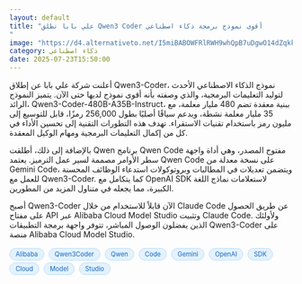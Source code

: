 ```yaml
---
layout: default
title: "علي بابا تطلق Qwen3 Coder أقوى نموذج برمجة ذكاء اصطناعي
"
image: "https://d4.alternativeto.net/I5miBABOWFRlRWH9whQpB7uDgwO14dZqkkIDvEBsD4w/rs:fill:1520:760:0/g:ce:0:0/YWJzOi8vZGlzdC9jb250ZW50LzE3NTMyODAxMDc1NDYucG5n.png"
category: ذكاء اصطناعي
date: 2025-07-23T15:50:00
---
```


أعلنت شركة علي بابا عن إطلاق Qwen3-Coder، نموذج الذكاء الاصطناعي الأحدث لتوليد التعليمات البرمجية، والذي وصفته بأنه أقوى نموذج لديها حتى الآن. يتميز النموذج الرائد، Qwen3-Coder-480B-A35B-Instruct، ببنية معقدة تضم 480 مليار معلمة، مع 35 مليار معلمة نشطة، ويدعم سياقًا أصليًا بطول 256,000 رمزًا، قابل للتوسيع إلى مليون رمز باستخدام تقنيات الاستقراء. تهدف هذه التطورات التقنية إلى تحسين الأداء في كل من إكمال التعليمات البرمجية ومهام الوكيل المعقدة.

بالإضافة إلى ذلك، أطلقت Qwen برنامج Qwen Code مفتوح المصدر، وهي أداة واجهة سطر الأوامر مصممة لسير عمل الترميز. يعتمد Qwen Code على نسخة معدلة من Gemini Code، ويتضمن تعديلات في المطالبات وبروتوكولات استدعاء الوظائف المحسنة للعمل مع Qwen3-Coder. كما يتكامل مع OpenAI SDK لاستعلامات نماذج اللغة الكبيرة، مما يجعله في متناول المزيد من المطورين.

أصبح Qwen3-Coder الآن قابلاً للاستخدام من خلال Claude Code عن طريق الحصول على مفتاح API عبر Alibaba Cloud Model Studio وتثبيت Claude Code. ولأولئك الذين يفضلون الوصول المباشر، تتوفر واجهة برمجة التطبيقات Qwen3-Coder على منصة Alibaba Cloud Model Studio.

<div style="margin-top:2px; margin-bottom:2px;"><a href="https://bidjadraft.github.io/?query=Alibaba" style="background:#e3f2fd; color:#1565c0; font-size:80%; border-radius:12px; padding:3px 10px; margin:2px 4px 2px 0; display:inline-block; border:1px solid #bbdefb; text-decoration:none;">Alibaba</a> <a href="https://bidjadraft.github.io/?query=Qwen3Coder" style="background:#e3f2fd; color:#1565c0; font-size:80%; border-radius:12px; padding:3px 10px; margin:2px 4px 2px 0; display:inline-block; border:1px solid #bbdefb; text-decoration:none;">Qwen3Coder</a> <a href="https://bidjadraft.github.io/?query=Qwen" style="background:#e3f2fd; color:#1565c0; font-size:80%; border-radius:12px; padding:3px 10px; margin:2px 4px 2px 0; display:inline-block; border:1px solid #bbdefb; text-decoration:none;">Qwen</a> <a href="https://bidjadraft.github.io/?query=Code" style="background:#e3f2fd; color:#1565c0; font-size:80%; border-radius:12px; padding:3px 10px; margin:2px 4px 2px 0; display:inline-block; border:1px solid #bbdefb; text-decoration:none;">Code</a> <a href="https://bidjadraft.github.io/?query=Gemini" style="background:#e3f2fd; color:#1565c0; font-size:80%; border-radius:12px; padding:3px 10px; margin:2px 4px 2px 0; display:inline-block; border:1px solid #bbdefb; text-decoration:none;">Gemini</a> <a href="https://bidjadraft.github.io/?query=OpenAI" style="background:#e3f2fd; color:#1565c0; font-size:80%; border-radius:12px; padding:3px 10px; margin:2px 4px 2px 0; display:inline-block; border:1px solid #bbdefb; text-decoration:none;">OpenAI</a> <a href="https://bidjadraft.github.io/?query=SDK" style="background:#e3f2fd; color:#1565c0; font-size:80%; border-radius:12px; padding:3px 10px; margin:2px 4px 2px 0; display:inline-block; border:1px solid #bbdefb; text-decoration:none;">SDK</a> <a href="https://bidjadraft.github.io/?query=Cloud" style="background:#e3f2fd; color:#1565c0; font-size:80%; border-radius:12px; padding:3px 10px; margin:2px 4px 2px 0; display:inline-block; border:1px solid #bbdefb; text-decoration:none;">Cloud</a> <a href="https://bidjadraft.github.io/?query=Model" style="background:#e3f2fd; color:#1565c0; font-size:80%; border-radius:12px; padding:3px 10px; margin:2px 4px 2px 0; display:inline-block; border:1px solid #bbdefb; text-decoration:none;">Model</a> <a href="https://bidjadraft.github.io/?query=Studio" style="background:#e3f2fd; color:#1565c0; font-size:80%; border-radius:12px; padding:3px 10px; margin:2px 4px 2px 0; display:inline-block; border:1px solid #bbdefb; text-decoration:none;">Studio</a></div><br><br>
